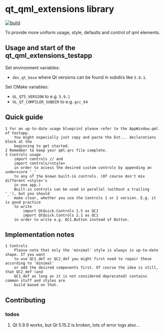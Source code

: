 # qt_qml_extensions library

[![build](https://github.com/devmarkusb/qt_qml_extensions/actions/workflows/build.yml/badge.svg)](https://github.com/devmarkusb/qt_qml_extensions/actions/workflows/build.yml)

To provide more uniform usage, style, defaults and control of
qml elements.

## Usage and start of the qt_qml_extensions_testapp

Set environment variables:
* `dev_qt_base` where Qt versions can be found in subdirs like `5.9.1`.

Set CMake variables:
* `UL_QT5_VERSION` to e.g. `5.9.1`
* `UL_QT_COMPILER_SUBDIR` to e.g. `gcc_64`

## Quick guide

    1 For an up-to-date usage blueprint please refer to the AppWindow.qml of testapp.
        You might especially just copy and paste the Ext... declarations block at the
        beginning to get started.
    2 Remember to keep your qml.qrc file complete.
    3 Controls usage
        import controls // and
        import controls/<style>
        in order to access the desired custom controls by appending an underscore '_'
        to any of the known built-in controls. (Of course don't mix different <style>'s
        in one app.)
        Built-in controls can be used in parallel (without a trailing '_'), but you should
        make clear, whether you use the Controls 1 or 2 version. E.g. it is good practice
        to write
            import QtQuick.Controls 1.5 as QC1
            import QtQuick.Controls 2.1 as QC1
        in order to write e.g. QC1.Button instead of Button.

## Implementation notes

    1 Controls
        Please note that only the 'minimal' style is always in up-to-date shape. If you want
        to use QC1_def or QC2_def you might first need to repair these according to 'minimal'
        or add the desired components first. Of course the idea is still, that QC2_def (and
        QC1_def as long as it is not considered deprecated) contains common stuff and styles are
        build based on that.

## Contributing

### todos

1. Qt 5.9.9 works, but Qt 5.15.2 is broken, lots of error logs also...